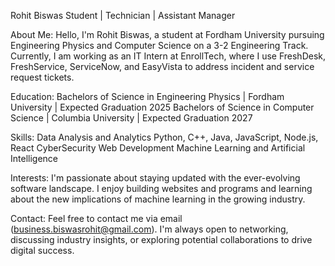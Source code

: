 Rohit Biswas
Student | Technician | Assistant Manager

About Me: Hello, I'm Rohit Biswas, a student at Fordham University pursuing Engineering Physics and Computer Science on a 3-2 Engineering Track. Currently, I am working as an IT Intern at EnrollTech, where I use FreshDesk, FreshService, ServiceNow, and EasyVista to address incident and service request tickets.

Education:
Bachelors of Science in Engineering Physics | Fordham University | Expected Graduation 2025
Bachelors of Science in Computer Science | Columbia University | Expected Graduation 2027

Skills:
Data Analysis and Analytics
Python, C++, Java, JavaScript, Node.js, React
CyberSecurity
Web Development
Machine Learning and Artificial Intelligence

Interests: 
I'm passionate about staying updated with the ever-evolving software landscape. I enjoy building websites and programs and learning about the new implications of machine learning in the growing industry.

Contact: 
Feel free to contact me via email (business.biswasrohit@gmail.com). I'm always open to networking, discussing industry insights, or exploring potential collaborations to drive digital success.
